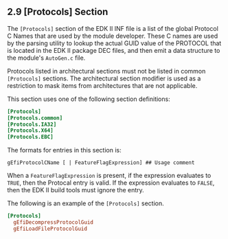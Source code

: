 <!--- @file
  2.9 [Protocols] Section

  Copyright (c) 2007-2019, Intel Corporation. All rights reserved.<BR>

  Redistribution and use in source (original document form) and 'compiled'
  forms (converted to PDF, epub, HTML and other formats) with or without
  modification, are permitted provided that the following conditions are met:

  1) Redistributions of source code (original document form) must retain the
     above copyright notice, this list of conditions and the following
     disclaimer as the first lines of this file unmodified.

  2) Redistributions in compiled form (transformed to other DTDs, converted to
     PDF, epub, HTML and other formats) must reproduce the above copyright
     notice, this list of conditions and the following disclaimer in the
     documentation and/or other materials provided with the distribution.

  THIS DOCUMENTATION IS PROVIDED BY TIANOCORE PROJECT "AS IS" AND ANY EXPRESS OR
  IMPLIED WARRANTIES, INCLUDING, BUT NOT LIMITED TO, THE IMPLIED WARRANTIES OF
  MERCHANTABILITY AND FITNESS FOR A PARTICULAR PURPOSE ARE DISCLAIMED. IN NO
  EVENT SHALL TIANOCORE PROJECT  BE LIABLE FOR ANY DIRECT, INDIRECT, INCIDENTAL,
  SPECIAL, EXEMPLARY, OR CONSEQUENTIAL DAMAGES (INCLUDING, BUT NOT LIMITED TO,
  PROCUREMENT OF SUBSTITUTE GOODS OR SERVICES; LOSS OF USE, DATA, OR PROFITS;
  OR BUSINESS INTERRUPTION) HOWEVER CAUSED AND ON ANY THEORY OF LIABILITY,
  WHETHER IN CONTRACT, STRICT LIABILITY, OR TORT (INCLUDING NEGLIGENCE OR
  OTHERWISE) ARISING IN ANY WAY OUT OF THE USE OF THIS DOCUMENTATION, EVEN IF
  ADVISED OF THE POSSIBILITY OF SUCH DAMAGE.

-->

## 2.9 [Protocols] Section

The `[Protocols]` section of the EDK II INF file is a list of the global
Protocol C Names that are used by the module developer. These C names are used
by the parsing utility to lookup the actual GUID value of the PROTOCOL that is
located in the EDK II package DEC files, and then emit a data structure to the
module's `AutoGen.c` file.

Protocols listed in architectural sections must not be listed in common
`[Protocols]` sections. The architectural section modifier is used as a
restriction to mask items from architectures that are not applicable.

This section uses one of the following section definitions:

```ini
[Protocols]
[Protocols.common]
[Protocols.IA32]
[Protocols.X64]
[Protocols.EBC]
```

The formats for entries in this section is:

`gEfiProtocolCName [ | FeatureFlagExpression] ## Usage comment`

When a `FeatureFlagExpression` is present, if the expression evaluates to
`TRUE`, then the Protocal entry is valid. If the expression evaluates to
`FALSE`, then the EDK II build tools must ignore the entry.

The following is an example of the `[Protocols]` section.

```ini
[Protocols]
  gEfiDecompressProtocolGuid
  gEfiLoadFileProtocolGuid
```
